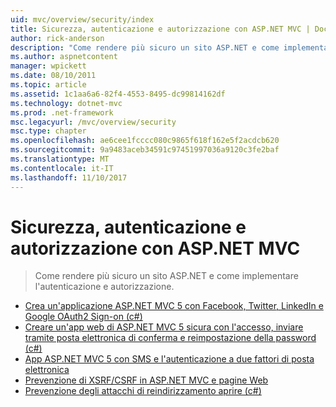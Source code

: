 ```yaml
---
uid: mvc/overview/security/index
title: Sicurezza, autenticazione e autorizzazione con ASP.NET MVC | Documenti Microsoft
author: rick-anderson
description: "Come rendere più sicuro un sito ASP.NET e come implementare l'autenticazione e autorizzazione."
ms.author: aspnetcontent
manager: wpickett
ms.date: 08/10/2011
ms.topic: article
ms.assetid: 1c1aa6a6-82f4-4553-8495-dc99814162df
ms.technology: dotnet-mvc
ms.prod: .net-framework
msc.legacyurl: /mvc/overview/security
msc.type: chapter
ms.openlocfilehash: ae6cee1fcccc080c9865f618f162e5f2acdcb620
ms.sourcegitcommit: 9a9483aceb34591c97451997036a9120c3fe2baf
ms.translationtype: MT
ms.contentlocale: it-IT
ms.lasthandoff: 11/10/2017
---
```

<a name="security-authentication-and-authorization-with-aspnet-mvc"></a>Sicurezza, autenticazione e autorizzazione con ASP.NET MVC
====================
> Come rendere più sicuro un sito ASP.NET e come implementare l'autenticazione e autorizzazione.


- [Crea un'applicazione ASP.NET MVC 5 con Facebook, Twitter, LinkedIn e Google OAuth2 Sign-on (c#)](create-an-aspnet-mvc-5-app-with-facebook-and-google-oauth2-and-openid-sign-on.md)
- [Creare un'app web di ASP.NET MVC 5 sicura con l'accesso, inviare tramite posta elettronica di conferma e reimpostazione della password (c#)](create-an-aspnet-mvc-5-web-app-with-email-confirmation-and-password-reset.md)
- [App ASP.NET MVC 5 con SMS e l'autenticazione a due fattori di posta elettronica](aspnet-mvc-5-app-with-sms-and-email-two-factor-authentication.md)
- [Prevenzione di XSRF/CSRF in ASP.NET MVC e pagine Web](xsrfcsrf-prevention-in-aspnet-mvc-and-web-pages.md)
- [Prevenzione degli attacchi di reindirizzamento aprire (c#)](preventing-open-redirection-attacks.md)
